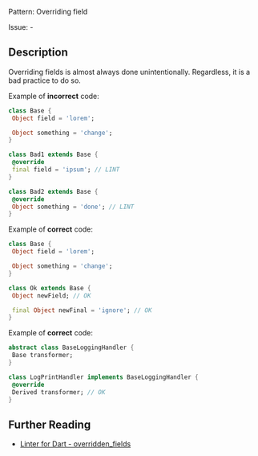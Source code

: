 Pattern: Overriding field

Issue: -

## Description

Overriding fields is almost always done unintentionally. Regardless, it is a bad practice to do so.

Example of **incorrect** code:
```dart
class Base {
 Object field = 'lorem';

 Object something = 'change';
}

class Bad1 extends Base {
 @override
 final field = 'ipsum'; // LINT
}

class Bad2 extends Base {
 @override
 Object something = 'done'; // LINT
}
```

Example of **correct** code:
```dart
class Base {
 Object field = 'lorem';

 Object something = 'change';
}

class Ok extends Base {
 Object newField; // OK

 final Object newFinal = 'ignore'; // OK
}
```

Example of **correct** code:
```dart
abstract class BaseLoggingHandler {
 Base transformer;
}

class LogPrintHandler implements BaseLoggingHandler {
 @override
 Derived transformer; // OK
}
```

## Further Reading

* [Linter for Dart - overridden_fields](https://dart.dev/tools/linter-rules/overridden_fields)